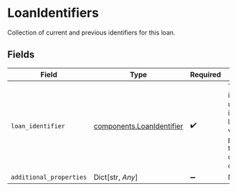 # LoanIdentifiers

Collection of current and previous identifiers for this loan.


## Fields

| Field                                                                                                    | Type                                                                                                     | Required                                                                                                 | Description                                                                                              |
| -------------------------------------------------------------------------------------------------------- | -------------------------------------------------------------------------------------------------------- | -------------------------------------------------------------------------------------------------------- | -------------------------------------------------------------------------------------------------------- |
| `loan_identifier`                                                                                        | [components.LoanIdentifier](../../models/components/loanidentifier.md)                                   | :heavy_check_mark:                                                                                       | The information used to identify this loan by various parties to the transaction or other organizations. |
| `additional_properties`                                                                                  | Dict[str, *Any*]                                                                                         | :heavy_minus_sign:                                                                                       | N/A                                                                                                      |